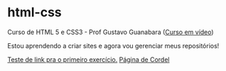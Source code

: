 # html-css
 Curso de HTML 5 e CSS3 - Prof Gustavo Guanabara (<a href="https://www.cursoemvideo.com">Curso em vídeo</a>)

Estou aprendendo a criar sites e agora vou gerenciar meus repositórios!

<a href="/exercicios/001/">Teste de link pra o primeiro exercício.</a> 
<a href="/desafios/modulo-02/d012/desafio-cordel/">Página de Cordel</a>